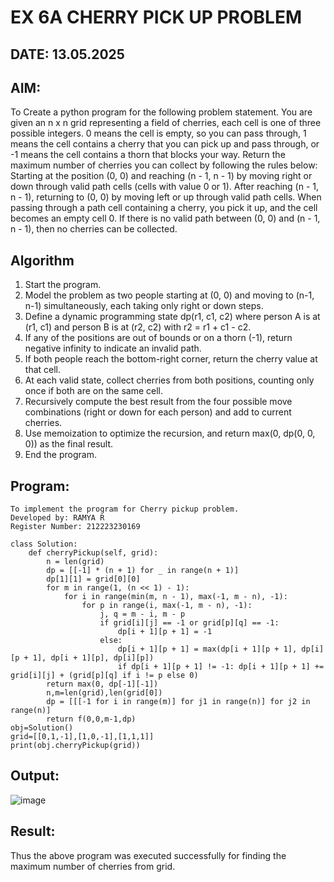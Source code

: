 # EX 6A CHERRY PICK UP PROBLEM

## DATE: 13.05.2025

## AIM:
To Create a python program for the following problem statement.
You are given an n x n grid representing a field of cherries, each cell is one of three possible integers.
0	means the cell is empty, so you can pass through,
1	means the cell contains a cherry that you can pick up and pass through, or
-1 means the cell contains a thorn that blocks your way.
Return the maximum number of cherries you can collect by following the rules below:
Starting at the position (0, 0) and reaching (n - 1, n - 1) by moving right or down through valid path cells (cells with value 0 or 1).
After reaching (n - 1, n - 1), returning to (0, 0) by moving left or up through valid path cells.
When passing through a path cell containing a cherry, you pick it up, and the cell becomes an empty cell 0. If there is no valid path between (0, 0) and (n - 1, n - 1), then no cherries can be collected.



## Algorithm

1. Start the program.
2. Model the problem as two people starting at (0, 0) and moving to (n-1, n-1) simultaneously, each taking only right or down steps.
3. Define a dynamic programming state dp(r1, c1, c2) where person A is at (r1, c1) and person B is at (r2, c2) with r2 = r1 + c1 - c2.
4. If any of the positions are out of bounds or on a thorn (-1), return negative infinity to indicate an invalid path.
5. If both people reach the bottom-right corner, return the cherry value at that cell.
6. At each valid state, collect cherries from both positions, counting only once if both are on the same cell.
7. Recursively compute the best result from the four possible move combinations (right or down for each person) and add to current cherries.
8. Use memoization to optimize the recursion, and return max(0, dp(0, 0, 0)) as the final result.
9. End the program.


## Program:

```
To implement the program for Cherry pickup problem.
Developed by: RAMYA R
Register Number: 212223230169
```

```
class Solution:
    def cherryPickup(self, grid):
        n = len(grid)
        dp = [[-1] * (n + 1) for _ in range(n + 1)]
        dp[1][1] = grid[0][0]
        for m in range(1, (n << 1) - 1):
            for i in range(min(m, n - 1), max(-1, m - n), -1):
                for p in range(i, max(-1, m - n), -1):
                    j, q = m - i, m - p
                    if grid[i][j] == -1 or grid[p][q] == -1:
                        dp[i + 1][p + 1] = -1
                    else:
                        dp[i + 1][p + 1] = max(dp[i + 1][p + 1], dp[i][p + 1], dp[i + 1][p], dp[i][p])
                        if dp[i + 1][p + 1] != -1: dp[i + 1][p + 1] += grid[i][j] + (grid[p][q] if i != p else 0)
        return max(0, dp[-1][-1])
        n,m=len(grid),len(grid[0])
        dp = [[[-1 for i in range(m)] for j1 in range(n)] for j2 in range(n)]
        return f(0,0,m-1,dp)
obj=Solution()
grid=[[0,1,-1],[1,0,-1],[1,1,1]]        
print(obj.cherryPickup(grid))
```


## Output:

![image](https://github.com/user-attachments/assets/460c038a-8c47-41df-ac2b-2890c5fa2696)


## Result:
Thus the above program was executed successfully for finding the maximum number of cherries from grid.
